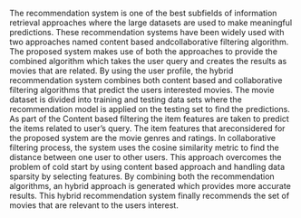 The recommendation system is one of the best subfields of information retrieval approaches where the large datasets are used to make meaningful predictions. These recommendation systems have been widely used with two approaches named content based andcollaborative filtering algorithm. The proposed system makes use of both the approaches to provide the combined algorithm which takes the user query and creates the results as movies that are related. By using the user profile, the hybrid recommendation system combines both content based and collaborative filtering algorithms that predict the users interested movies. The movie dataset is divided into training and testing data sets where the recommendation model is applied on the testing set to find the predictions. As part of the Content based filtering the item features are taken to predict the items related to user’s query. The item features that areconsidered for the proposed system are the movie genres and ratings. In collaborative filtering process, the system uses the cosine similarity metric to find the distance between one user to other users. This approach overcomes the problem of cold start by using content based approach and handling data sparsity by selecting features. By combining both the recommendation algorithms, an hybrid approach is generated which provides more accurate results. This hybrid recommendation system finally recommends the set of movies that are relevant to the users interest.
